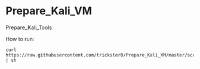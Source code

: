 # Prepare_Kali_VM
Prepare_Kali_Tools

How to run:

<pre><code>curl https://raw.githubusercontent.com/trickster0/Prepare_Kali_VM/master/script.sh | sh </code></pre>
